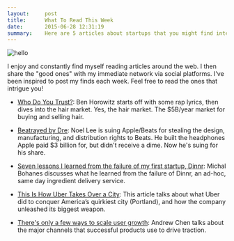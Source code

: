 ```yaml
---
layout:     post
title:      What To Read This Week
date:       2015-06-28 12:31:19
summary:    Here are 5 articles about startups that you might find interesting to read this week...
---
```


![hello](http://media.giphy.com/media/TCOnqmevnGbxm/giphy.gif)

I enjoy and constantly find myself reading articles around the web. I then share the "good ones" with my immediate network via social platforms. I've been inspired to post my finds each week. Feel free to read the ones that intrigue you!

- [Who Do You Trust?](http://www.bhorowitz.com/who_do_you_trust): Ben Horowitz starts off with some rap lyrics, then dives into the hair market. Yes, the hair market. The $5B/year market for buying and selling hair.

- [Beatrayed by Dre](http://www.bloomberg.com/news/features/2015-06-22/beatrayed-by-dre-): Noel Lee is suing Apple/Beats for stealing the design, manufacturing, and distribution rights to Beats. He built the headphones Apple paid $3 billion for, but didn't receive a dime. Now he's suing for his share.

- [Seven lessons I learned from the failure of my first startup, Dinnr](https://medium.com/@michalbohanes/seven-lessons-i-learned-from-the-failure-of-my-first-startup-dinnr-c166d1cfb8b8): Michal Bohanes discusses what he learned from the failure of Dinnr, an ad-hoc, same day ingredient delivery service.

- [This Is How Uber Takes Over a City](http://www.bloomberg.com/news/features/2015-06-23/this-is-how-uber-takes-over-a-city): This article talks about what Uber did to conquer America’s quirkiest city (Portland), and how the company unleashed its biggest weapon.

- [There's only a few ways to scale user growth](http://andrewchen.co/theres-only-a-few-ways-to-scale-user-growth-and-heres-the-list/): Andrew Chen talks about the major channels that successful products use to drive traction.
